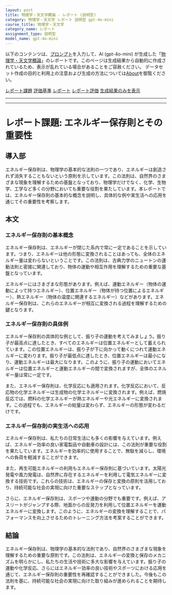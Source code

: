 ```yaml
---
layout: post
title: 物理学・天文学概論 - レポート (説明型)
category: 物理学・天文学 レポート 説明型 gpt-4o-mini
course_title: 物理学・天文学
category_name: レポート
assignment_type: 説明型
model_name: gpt-4o-mini
---
```


以下のコンテンツは、[プロンプト](http://127.0.0.1:8000/generated/物理学・天文学/gpt-4o-mini/prompt_レポート-説明型.md)を入力して、AI (gpt-4o-mini) が生成した「[物理学・天文学概論](/contents/物理学・天文学/)」のレポートです。このページは生成結果から自動的に作成されているため、表示が乱れている場合があることをご容赦ください。
データセット作成の目的と利用上の注意および生成の方法については[About](/About)を御覧ください。

[レポート課題](../レポート課題-説明型)
[評価基準](../評価基準-説明型)
[レポート](../レポート-説明型)
[レポート評価](../レポート評価-説明型)
[生成結果のみを表示](http://127.0.0.1:8000/generated/物理学・天文学/gpt-4o-mini/レポート-説明型.md)
  

***
***
  
# レポート課題: エネルギー保存則とその重要性

## 導入部

エネルギー保存則は、物理学の基本的な法則の一つであり、エネルギーは創造されず消失することもないという原則を示しています。この法則は、自然界のさまざまな現象を理解するための基盤となっており、物理学だけでなく、化学、生物学、工学など多くの分野においても重要な役割を果たしています。本レポートでは、エネルギー保存則の基本的な概念を説明し、具体的な例や実生活への応用を通じてその重要性を考察します。

## 本文

### エネルギー保存則の基本概念

エネルギー保存則は、エネルギーが閉じた系内で常に一定であることを示しています。つまり、エネルギーは他の形態に変換されることはあっても、全体のエネルギー量は変わらないということです。この法則は、古典力学のニュートンの運動法則と密接に関連しており、物体の運動や相互作用を理解するための重要な基盤となっています。

エネルギーにはさまざまな形態があります。例えば、運動エネルギー（物体の運動によって持つエネルギー）、位置エネルギー（物体が持つ位置によるエネルギー）、熱エネルギー（物体の温度に関連するエネルギー）などがあります。エネルギー保存則は、これらのエネルギーが相互に変換される過程を理解するための鍵となります。

### エネルギー保存則の具体例

エネルギー保存則の具体的な例として、振り子の運動を考えてみましょう。振り子が最高点に達したとき、すべてのエネルギーは位置エネルギーとして蓄えられています。この位置エネルギーは、振り子が下に向かって動くにつれて運動エネルギーに変わります。振り子が最低点に達したとき、位置エネルギーは最小になり、運動エネルギーは最大になります。このように、振り子の運動においてエネルギーは位置エネルギーと運動エネルギーの間で変換されますが、全体のエネルギー量は常に一定です。

また、エネルギー保存則は、化学反応にも適用されます。化学反応において、反応物の化学エネルギーは生成物の化学エネルギーに変換されます。例えば、燃焼反応では、燃料の化学エネルギーが熱エネルギーや光エネルギーに変換されます。この過程でも、エネルギーの総量は変わらず、エネルギーの形態が変わるだけです。

### エネルギー保存則の実生活への応用

エネルギー保存則は、私たちの日常生活にも多くの影響を与えています。例えば、エネルギー効率の良い家電製品や自動車の設計には、この法則が重要な役割を果たしています。エネルギーを効率的に使用することで、無駄を減らし、環境への負荷を軽減することができます。

また、再生可能エネルギーの利用もエネルギー保存則に基づいています。太陽光発電や風力発電は、自然界に存在するエネルギーを利用して電気エネルギーに変換する技術です。これらの技術は、エネルギーの保存と変換の原則を活用しており、持続可能な社会の実現に向けた重要なステップとなっています。

さらに、エネルギー保存則は、スポーツや運動の分野でも重要です。例えば、アスリートがジャンプする際、地面からの反発力を利用して位置エネルギーを運動エネルギーに変換します。このように、エネルギーの変換を理解することで、パフォーマンスを向上させるためのトレーニング方法を考案することができます。

## 結論

エネルギー保存則は、物理学の基本的な法則であり、自然界のさまざまな現象を理解するための重要な原則です。この法則は、エネルギーの変換と保存のメカニズムを明らかにし、私たちの生活や技術に多大な影響を与えています。振り子の運動や化学反応、さらにはエネルギー効率の良い技術やスポーツにおける応用を通じて、エネルギー保存則の重要性を再確認することができました。今後もこの法則を基に、持続可能な社会の実現に向けた取り組みが進められることを期待します。
